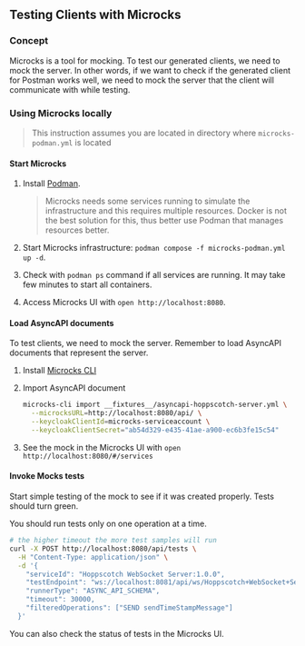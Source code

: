 ## Testing Clients with Microcks

### Concept

Microcks is a tool for mocking. To test our generated clients, we need to mock the server. In other words, if we want to check if the generated client for Postman works well, we need to mock the server that the client will communicate with while testing.

### Using Microcks locally

> This instruction assumes you are located in directory where `microcks-podman.yml` is located

#### Start Microcks

1. Install [Podman](https://podman.io/docs/installation). 
    > Microcks needs some services running to simulate the infrastructure and this requires multiple resources. Docker is not the best solution for this, thus better use Podman that manages resources better.

1. Start Microcks infrastructure: `podman compose -f microcks-podman.yml up -d`.

1. Check with `podman ps` command if all services are running. It may take few minutes to start all containers.

1. Access Microcks UI with `open http://localhost:8080`.

#### Load AsyncAPI documents

To test clients, we need to mock the server. Remember to load AsyncAPI documents that represent the server.

1. Install [Microcks CLI](https://microcks.io/documentation/guides/automation/cli/)

1. Import AsyncAPI document
    ```bash
    microcks-cli import __fixtures__/asyncapi-hoppscotch-server.yml \
      --microcksURL=http://localhost:8080/api/ \
      --keycloakClientId=microcks-serviceaccount \
      --keycloakClientSecret="ab54d329-e435-41ae-a900-ec6b3fe15c54"

1. See the mock in the Microcks UI with `open http://localhost:8080/#/services`

#### Invoke Mocks tests

Start simple testing of the mock to see if it was created properly. Tests should turn green.

You should run tests only on one operation at a time.

```bash
# the higher timeout the more test samples will run
curl -X POST http://localhost:8080/api/tests \
  -H "Content-Type: application/json" \
  -d '{
    "serviceId": "Hoppscotch WebSocket Server:1.0.0",
    "testEndpoint": "ws://localhost:8081/api/ws/Hoppscotch+WebSocket+Server/1.0.0/sendTimeStampMessage",
    "runnerType": "ASYNC_API_SCHEMA",
    "timeout": 30000,
    "filteredOperations": ["SEND sendTimeStampMessage"]
  }'
```

You can also check the status of tests in the Microcks UI.